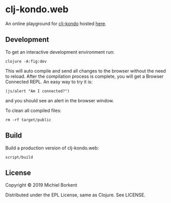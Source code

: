 # clj-kondo.web

An online playground for [clj-kondo](https://github.com/borkdude/clj-kondo)
hosted [here](https://clj-kondo.michielborkent.nl).

## Development

To get an interactive development environment run:

    clojure -A:fig:dev

This will auto compile and send all changes to the browser without the
need to reload. After the compilation process is complete, you will
get a Browser Connected REPL. An easy way to try it is:

    (js/alert "Am I connected?")

and you should see an alert in the browser window.

To clean all compiled files:

    rm -rf target/public

## Build

Build a production version of clj-kondo.web:

    script/build

## License

Copyright © 2019 Michiel Borkent

Distributed under the EPL License, same as Clojure. See LICENSE.
